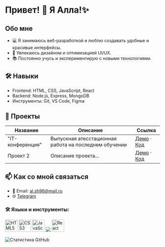 # Привет! 👋 Я Алла!✨

## Обо мне
- 💻 Я занимаюсь веб-разработкой и люблю создавать удобные и красивые интерфейсы.
- 🎨 Увлекаюсь дизайном и оптимизацией UI/UX.
- 📚 Постоянно учусь и экспериментирую с новыми технологиями.

## 🛠️ Навыки
- Frontend: HTML, CSS, JavaScript, React
- Backend: Node.js, Express, MongoDB
- Инструменты: Git, VS Code, Figma

## 📂 Проекты
| Название      | Описание            | Ссылка                       |
|---------------|---------------------|------------------------------|
| "IT-конференция"  | Выпускная атесстационная работа на последнем обучении | [Демо](https://allapost.github.io/GP_DAYS_2024/) · [Код](https://github.com/AllaPost/GP_DAYS_2024)         |
| Проект 2  | Описание проекта... | [Демо](#) · [Код](#)         |

## 📫 Как со мной связаться
- 📧 Email: al.sh96@mail.ru
- 🌐 [Telegram](@all_sh96)

### 🛠️ Языки и инструменты:
<p>
  <img src="https://img.icons8.com/color/48/html-5--v1.png" alt="HTML5" width="40" height="40"/> 
  <img src="https://img.icons8.com/color/48/css3.png" alt="CSS3" width="40" height="40"/> 
  <img src="https://img.icons8.com/color/48/javascript--v1.png" alt="JavaScript" width="40" height="40"/> 
  <img src="https://img.icons8.com/?size=100&id=qsQZWvMuX4ad&format=png&color=000000"/>
  <img src="https://img.icons8.com/ios-filled/50/react.png" alt="React" width="40" height="40"/>
</p>

![Статистика GitHub](https://github-readme-stats.vercel.app/api?username=AllaPost)

